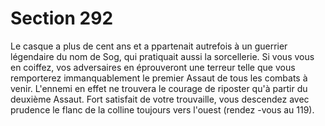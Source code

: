 # Section 292

Le casque a plus de cent ans et a ppartenait autrefois à un guerrier
légendaire du nom de Sog, qui pratiquait aussi la sorcellerie. Si
vous vous en coiffez, vos adversaires en éprouveront une terreur
telle que vous remporterez immanquablement le premier Assaut de
tous les combats à venir. L'ennemi en effet ne trouvera le courage
de riposter qu'à partir du deuxième Assaut. Fort satisfait de votre
trouvaille, vous descendez avec prudence le flanc de la colline
toujours vers l'ouest (rendez -vous au  119).